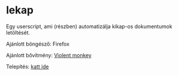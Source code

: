 # lekap

Egy userscript, ami (részben) automatizálja kikap-os dokumentumok letöltését.

Ajánlott böngésző: Firefox

Ajánlott bővítmény: [Violent monkey](https://addons.mozilla.org/en-US/firefox/addon/violentmonkey/)

Telepítés: [katt ide](#todo)
